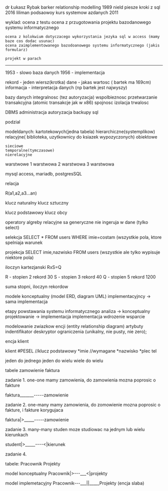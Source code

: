 dr Łukasz Rybak
barker relationship modelling 1989
nield piesze kroki z sql 2016
liliman podsaowoy kurs systemow azdanych 2011

wyklad:
	ocena z testu
	ocena z przugotowania projektu bazodanowego systemu informatycznego
	
	ocena z kolokwium dotyczacego wykorzystania jezyka sql w access (mamy baze cos dodac usunac)
	ocena zaimplementowanego bazodoanowego systemu informatycznego (jakis formularz)

	projekt w parach

--------------------------------------------------------------------------------------------

1953 - slowo baza danych
1956 - implementacja

rekord - jeden wiersz(krotka)
dane - jakas wartosc ( bartek ma 169cm)
informacja - interpretacja danych (np bartek jest najwyszy)


bazy danych
     integralnosc (tez autoryzacja)
     wspolbieznosc
     przetwarzanie transakcyjna (atomic transakcje jak w x86)
          spojnosc
     	  izolacja
     	  trwalosc

DBMS
	administracja
	autoryzacja
	backupy
	sql

podzial

modeldanych:
	kartotekowych(jedna tabela)
	hierarchiczne(systemplikow)
	relacyjne( biblioteka, uzytkownicy do ksiazek wypozyczonych)
	obiektowe
	
	sieciowe
	temporalne(tymczasowe)
	nierelacyjne

warstwowe
	1 warstwowa
	2 warstwowa
	3 warstwowa

mysql access, mariadb, postgresSQL

relacja

R(a1,a2,a3...an)

klucz naturalny
klucz sztuczny

klucz podstawowy
klucz obcy


operatory algreby relacyjne
	  sa generyczne
	  nie ingeruja w dane (tylko select)

selekcja
SELECT * FROM users WHERE imie=costam (wszystkie pola, ktore spelniaja warunek

projekcja
SELECT imie,nazwisko FROM users (wszystkie ale tylko wypisuje niektore pola)

iloczyn kartezjanski
RxS=Q


R - stopien 2 rekord 30
S - stopien 3 rekord 40
Q - stopien 5 rekord 1200

suma stopni, iloczyn rekordow


modele
	konceptualny (model ERD, diagram UML)
	implementacyjncy
	-> sama implementacja

etapy powstawania systemu informatycznego
      analiza -> konceptualny
      projektowanie -> implementacja
      implementacja
      wdrozenie
      wsparcie


modelowanie zwiazkow encji (entity relationship diagram)
	    artybuty
	    indentifikator
	    deskryptor
		ograniczenia (unikalny, nie pusty, nie zero);

encja klient

klient
#PESEL //klucz podstawowy
*imie //wymagane
*nazwisko
*plec
 tel

jeden do jednego
jeden do wielu
wiele do wielu

tabele
	zamowienie
	faktura

zadanie 1. one-one
mamy zamowienia, do zamowienia mozna poprosic o fakture

faktura_______-----zamowienie

zadanie 2. one-many
mamy zamowienia, do zomowienie mozna poprosic o fakture, i fakture korygujaca

faktura|>_____-----zamowienie

zadanie 3. many-many
studen moze studiowac na jednym lub wielu kierunkach

student|>_____----<|kierunek

zadanie 4.

tabele:
	Pracownik
	Projekty

model konceptualny
Pracownik|>---___<|projekty

model implemetacyjny
Pracownik---___|<szczegoly>|_____Projekty (encja slaba)

